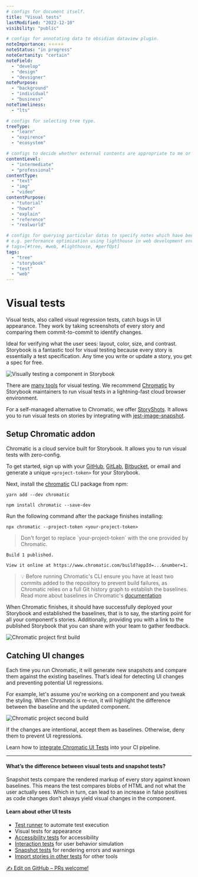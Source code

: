 ```yaml
---
# configs for document itself.
title: "Visual tests"
lastModified: "2022-12-10"
visibility: "public"

# configs for annotating data to obsidian dataview plugin.
noteImportance: ⭐⭐⭐⭐⭐
noteStatus: "in progress"
noteCertanity: "certain"
noteField:
  - "develop"
  - "design"
  - "devsigner"
notePurpose:
  - "background"
  - "individual"
  - "business"
noteTimeliness:
  - "lts"

# configs for selecting tree type.
treeType:
  - "learn"
  - "expirence"
  - "ecosystem"

# configs to decide whether external contents are appropriate to me or not.
contentLevel:
  - "intermediate"
  - "professional"
contentType:
  - "text"
  - "img"
  - "video"
contentPurpose:
  - "tutorial"
  - "howto"
  - "explain"
  - "reference"
  - "realworld"

# configs for querying particular datas to specify notes which have been noted expirences related to particular subject.
# e.g. performance optimization using lighthouse in web development environments:
# tags=[#tree, #web, #lighthouse, #perfOpt]
tags:
  - "tree"
  - "storybook"
  - "test"
  - "web"
---
```

# Visual tests
Visual tests, also called visual regression tests, catch bugs in UI appearance. They work by taking screenshots of every story and comparing them commit-to-commit to identify changes.

Ideal for verifying what the user sees: layout, color, size, and contrast. Storybook is a fantastic tool for visual testing because every story is essentially a test specification. Any time you write or update a story, you get a spec for free.

![Visually testing a component in Storybook](https://storybook.js.org/b2d5cc75d84f4519e390a495ebc0b949/component-visual-testing.gif)

There are [many tools](https://github.com/mojoaxel/awesome-regression-testing) for visual testing. We recommend [Chromatic](https://www.chromatic.com/) by Storybook maintainers to run visual tests in a lightning-fast cloud browser environment.

For a self-managed alternative to Chromatic, we offer [StoryShots](https://github.com/storybookjs/storybook/tree/main/addons/storyshots). It allows you to run visual tests on stories by integrating with [jest-image-snapshot](https://github.com/storybookjs/storybook/tree/main/addons/storyshots/storyshots-puppeteer#imagesnapshots).

## Setup Chromatic addon

Chromatic is a cloud service built for Storybook. It allows you to run visual tests with zero-config.

To get started, sign up with your [GitHub](https://github.com/), [GitLab](https://about.gitlab.com/), [Bitbucket](https://bitbucket.org/), or email and generate a unique `<project-token>` for your Storybook.

Next, install the [chromatic](https://www.npmjs.com/package/chromatic) CLI package from npm:

```shell
yarn add --dev chromatic
```

```shell
npm install chromatic --save-dev
```

Run the following command after the package finishes installing:

```shell
npx chromatic --project-token <your-project-token>
```

> Don't forget to replace \`your-project-token\` with the one provided by Chromatic.

```
Build 1 published.

View it online at https://www.chromatic.com/build?appId=...&number=1.
```

> 💡 Before running Chromatic's CLI ensure you have at least two commits added to the repository to prevent build failures, as Chromatic relies on a full Git history graph to establish the baselines. Read more about baselines in Chromatic's [documentation](https://www.chromatic.com/docs/branching-and-baselines)

When Chromatic finishes, it should have successfully deployed your Storybook and established the baselines, that is to say, the starting point for all your component's stories. Additionally, providing you with a link to the published Storybook that you can share with your team to gather feedback.

![Chromatic project first build](https://storybook.js.org/f549a19ae43988ee990a7b3ec43344c6/chromatic-first-build-optimized.png)

## Catching UI changes

Each time you run Chromatic, it will generate new snapshots and compare them against the existing baselines. That’s ideal for detecting UI changes and preventing potential UI regressions.

For example, let's assume you're working on a component and you tweak the styling. When Chromatic is re-run, it will highlight the difference between the baseline and the updated component.

![Chromatic project second build](https://storybook.js.org/43567dec8252929d48c86a1de3fb4026/chromatic-second-build-optimized.png)

If the changes are intentional, accept them as baselines. Otherwise, deny them to prevent UI regressions.

Learn how to [integrate Chromatic UI Tests](https://www.chromatic.com/docs/) into your CI pipeline.

---

#### What’s the difference between visual tests and snapshot tests?

Snapshot tests compare the rendered markup of every story against known baselines. This means the test compares blobs of HTML and not what the user actually sees. Which in turn, can lead to an increase in false positives as code changes don’t always yield visual changes in the component.

#### Learn about other UI tests

-   [Test runner](https://storybook.js.org/docs/react/writing-tests/test-runner) to automate test execution
-   Visual tests for appearance
-   [Accessibility tests](https://storybook.js.org/docs/react/writing-tests/accessibility-testing) for accessibility
-   [Interaction tests](https://storybook.js.org/docs/react/writing-tests/interaction-testing) for user behavior simulation
-   [Snapshot tests](https://storybook.js.org/docs/react/writing-tests/snapshot-testing) for rendering errors and warnings
-   [Import stories in other tests](https://storybook.js.org/docs/react/writing-tests/importing-stories-in-tests) for other tools

<a href="https://github.com/storybookjs/storybook/tree/next/docs/writing-tests/visual-testing.md" target="_blank" rel="noopener" class="e1soj9vu1 e1ja7avb2 css-1ii1tfm e1ja7avb1"><span class="css-1xdhyk6 e1ja7avb3"><span role="img" aria-label="write">✍️</span> <!-- -->Edit on GitHub – PRs welcome!</span></a>
